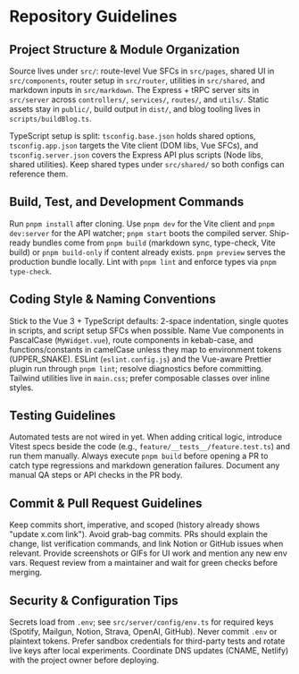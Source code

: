 # Repository Guidelines

## Project Structure & Module Organization

Source lives under `src/`: route-level Vue SFCs in `src/pages`, shared UI in `src/components`, router setup in `src/router`, utilities in `src/shared`, and markdown inputs in `src/markdown`. The Express + tRPC server sits in `src/server` across `controllers/`, `services/`, `routes/`, and `utils/`. Static assets stay in `public/`, build output in `dist/`, and blog tooling lives in `scripts/buildBlog.ts`.

TypeScript setup is split: `tsconfig.base.json` holds shared options, `tsconfig.app.json` targets the Vite client (DOM libs, Vue SFCs), and `tsconfig.server.json` covers the Express API plus scripts (Node libs, shared utilities). Keep shared types under `src/shared/` so both configs can reference them.

## Build, Test, and Development Commands

Run `pnpm install` after cloning. Use `pnpm dev` for the Vite client and `pnpm dev:server` for the API watcher; `pnpm start` boots the compiled server. Ship-ready bundles come from `pnpm build` (markdown sync, type-check, Vite build) or `pnpm build-only` if content already exists. `pnpm preview` serves the production bundle locally. Lint with `pnpm lint` and enforce types via `pnpm type-check`.

## Coding Style & Naming Conventions

Stick to the Vue 3 + TypeScript defaults: 2-space indentation, single quotes in scripts, and script setup SFCs when possible. Name Vue components in PascalCase (`MyWidget.vue`), route components in kebab-case, and functions/constants in camelCase unless they map to environment tokens (UPPER_SNAKE). ESLint (`eslint.config.js`) and the Vue-aware Prettier plugin run through `pnpm lint`; resolve diagnostics before committing. Tailwind utilities live in `main.css`; prefer composable classes over inline styles.

## Testing Guidelines

Automated tests are not wired in yet. When adding critical logic, introduce Vitest specs beside the code (e.g., `feature/__tests__/feature.test.ts`) and run them manually. Always execute `pnpm build` before opening a PR to catch type regressions and markdown generation failures. Document any manual QA steps or API checks in the PR body.

## Commit & Pull Request Guidelines

Keep commits short, imperative, and scoped (history already shows "update x.com link"). Avoid grab-bag commits. PRs should explain the change, list verification commands, and link Notion or GitHub issues when relevant. Provide screenshots or GIFs for UI work and mention any new env vars. Request review from a maintainer and wait for green checks before merging.

## Security & Configuration Tips

Secrets load from `.env`; see `src/server/config/env.ts` for required keys (Spotify, Mailgun, Notion, Strava, OpenAI, GitHub). Never commit `.env` or plaintext tokens. Prefer sandbox credentials for third-party tests and rotate live keys after local experiments. Coordinate DNS updates (CNAME, Netlify) with the project owner before deploying.

